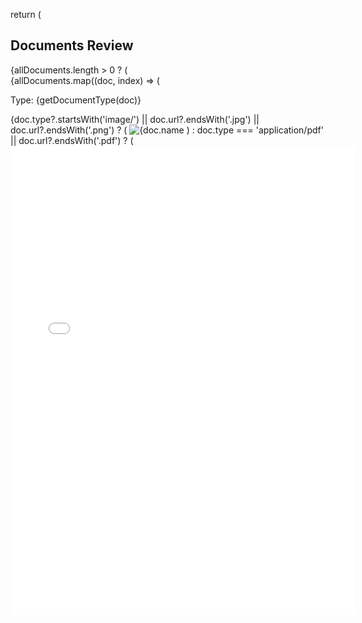 return (
  <div className={styles.container}>    
    <div className={styles.contentWrapper}>
      <div className={styles.uploadDocuments}>
        <h2 className={styles.documentHead}>Documents Review</h2>
        {allDocuments.length > 0 ? (
          <div className={styles.reviewSection}>
            <div className={styles.preview}>
              {allDocuments.map((doc, index) => (
                <div key={index} className={styles.previewItem}>
                  <p className={styles.documentType}>Type: {getDocumentType(doc)}</p>
                  {doc.type?.startsWith('image/') || doc.url?.endsWith('.jpg') || doc.url?.endsWith('.png') ? (
                    <img
                      src={doc.url ? doc.url : URL.createObjectURL(doc)}
                      alt={doc.name || "Document Preview"}
                      className={styles.imagePreview}
                    />
                  ) : doc.type === 'application/pdf' || doc.url?.endsWith('.pdf') ? (
                    <iframe
                      src={`${doc.url ? doc.url : URL.createObjectURL(doc)}#toolbar=0&navpanes=0&scrollbar=0`}
                      title={`PDF Preview ${index}`}
                      className={styles.pdfPreview}
                      width="550px"
                      height="750px"
                      frameBorder="0"
                    />
                  ) : doc.type === 'application/vnd.openxmlformats-officedocument.wordprocessingml.document' || doc.url?.endsWith('.docx') ? (
                    <a
                      href={doc.url ? doc.url : URL.createObjectURL(doc)}
                      download={doc.name || doc.name}
                      target="_blank"
                      rel="noopener noreferrer"
                      className={styles.documentLink}
                    >
                      View Document (DOCX)
                    </a>
                  ) : (
                    <a
                      href={doc.url ? doc.url : URL.createObjectURL(doc)}
                      download={doc.name || doc.name}
                      target="_blank"
                      rel="noopener noreferrer"
                      className={styles.documentLink}
                    >
                      View Document
                    </a>
                  )}
                </div>
              ))}
            </div>
          </div>
        ) : (
          <p className={styles.noFile}>No document available</p>
        )}
      </div>
      
      {/* Right side for forms */}
      <div className={styles.formsContainer}>
        <PaymentInstructionForm formData={formData} />
        <PaymentDetails paymentData={paymentData} />
        <LostPolicyForm lostPolicyFormData={lostPolicyFormData} />
        <WitnessDetails witnessData={witnessData} />
      </div>
    </div>
  </div>    
);





.container {
    display: flex;
    justify-content: center;
    padding: 3rem;
    border-radius: 12px;
}

.contentWrapper {
    display: flex;
    justify-content: space-between;
    width: 90%;
    background: rgba(0, 0, 0, 0.5);
    backdrop-filter: blur(10px);
    border-radius: 8px;
    color: #fff;
    box-shadow: 0 8px 32px rgba(0, 0, 0, 0.37);
    padding: 2rem;
    gap: 2rem;
}

.uploadDocuments {
    flex: 1;
    max-width: 60%;
}

.formsContainer {
    flex: 1;
    display: grid;
    grid-template-columns: 1fr;
    gap: 2rem;
    background-color: #fff;
    padding: 1.5rem;
    box-shadow: 0 6px 16px rgba(0, 0, 0, 0.1);
    transition: transform 0.3s ease;
}

.formsContainer > div:hover {
    transform: translateY(-8px);
}

.preview {
    display: grid;
    grid-template-columns: repeat(auto-fit, minmax(200px, 1fr));
    gap: 1.5rem;
}

@media (max-width: 768px) {
    .contentWrapper {
        flex-direction: column;
    }

    .formsContainer {
        grid-template-columns: 1fr;
    }
}
